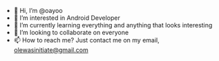 - 👋 Hi, I’m @oayoo
- 👀 I’m interested in Android Developer
- 🌱 I’m currently learning everything and anything that looks interesting 
- 💞️ I’m looking to collaborate on everyone
- 📫 How to reach me? Just contact me on my email, olewasinitiate@gmail.com

